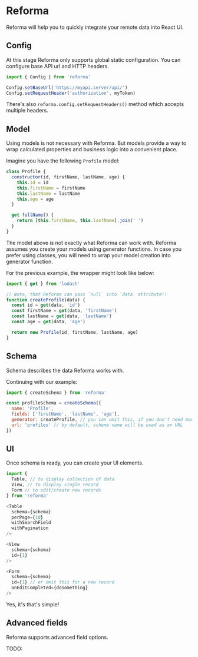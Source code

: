 # Reforma

Reforma will help you to quickly integrate your remote data into React UI.

## Config

At this stage Reforma only supports global static configuration.
You can configure base API url and HTTP headers.

```js
import { Config } from 'reforma'

Config.setBaseUrl('https://myapi.server/api/')
Config.setRequestHeader('authorization', myToken)
```

There's also `reforma.config.setRequestHeaders()` method which accepts multiple headers.

## Model

Using models is not necessary with Reforma. But models provide a way to wrap calculated properties and business logic into a convenient place.

Imagine you have the following `Profile` model:

```js
class Profile {
  constructor(id, firstName, lastName, age) {
    this.id = id
    this.firstName = firstName
    this.lastName = lastName
    this.age = age
  }

  get fullName() {
    return [this.firstName, this.lastName].join(' ')
  }
}
```

The model above is not exactly what Reforma can work with. Reforma assumes you create your models using generator functions. In case you prefer using classes, you will need to wrap your model creation into generator function.

For the previous example, the wrapper might look like below:

```js
import { get } from 'lodash'

// Note, that Reforma can pass `null` into `data` attribute!!
function createProfile(data) {
  const id = get(data, 'id')
  const firstName = get(data, 'firstName')
  const lastName = get(data, 'lastName')
  const age = get(data, 'age')

  return new Profile(id, firstName, lastName, age)
}
```

## Schema

Schema describes the data Reforma works with.

Continuing with our example:

```js
import { createSchema } from 'reforma'

const profileSchema = createSchema({
  name: 'Profile',
  fields: ['firstName', 'lastName', 'age'],
  generator: createProfile, // you can omit this, if you don't need models
  url: 'profiles' // by default, schema name will be used as an URL
})
```

## UI

Once schema is ready, you can create your UI elements.

```js
import {
  Table, // to display collection of data
  View, // to display single record
  Form // to edit/create new records
} from 'reforma'

<Table
  schema={schema}
  perPage={10}
  withSearchField
  withPagination
/>

<View
  schema={schema}
  id={1}
/>

<Form
  schema={schema}
  id={1} // or omit this for a new record
  onEditCompleted={doSomething}
/>
```

Yes, it's that's simple!

## Advanced fields

Reforma supports advanced field options.

TODO:
